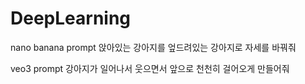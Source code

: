 # DeepLearning
nano banana prompt
앉아있는 강아지를 엎드려있는 강아지로 자세를 바꿔줘

veo3 prompt
강아지가 일어나서 웃으면서 앞으로 천천히 걸어오게 만들어줘
